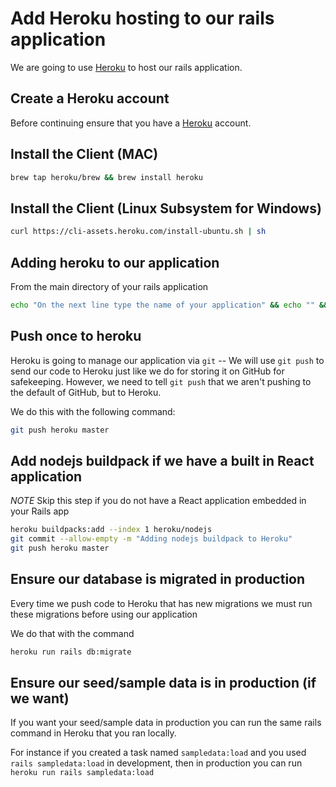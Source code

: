# Add Heroku hosting to our rails application

We are going to use [Heroku](https://heroku.com) to host our rails application.

## Create a Heroku account

Before continuing ensure that you have a [Heroku](https://heroku.com) account.

## Install the Client (MAC)

```sh
brew tap heroku/brew && brew install heroku
```

## Install the Client (Linux Subsystem for Windows)

```sh
curl https://cli-assets.heroku.com/install-ubuntu.sh | sh
```

## Adding heroku to our application

From the main directory of your rails application

```sh
echo "On the next line type the name of your application" && echo "" && echo "It must *NOT* have spaces in the name, use dashes for separation" && echo "" && echo "Example:  my-cool-app" && echo "" && echo -n "Type the name of the application: " && read name && heroku create "${name}"
```

## Push once to heroku

Heroku is going to manage our application via `git` -- We will use `git push` to send our code to Heroku just like we do for storing it on GitHub for safekeeping. However, we need to tell `git push` that we aren't pushing to the default of GitHub, but to Heroku.

We do this with the following command:

```sh
git push heroku master
```

## Add nodejs buildpack if we have a built in React application

*NOTE* Skip this step if you do not have a React application embedded in your Rails app

```sh
heroku buildpacks:add --index 1 heroku/nodejs
git commit --allow-empty -m "Adding nodejs buildpack to Heroku"
git push heroku master
```

## Ensure our database is migrated in production

Every time we push code to Heroku that has new migrations we must run these migrations before using our application

We do that with the command

```sh
heroku run rails db:migrate
```

## Ensure our seed/sample data is in production (if we want)

If you want your seed/sample data in production you can run the same rails command in Heroku that you ran locally.

For instance if you created a task named `sampledata:load` and you used `rails sampledata:load` in development, then in production you can run `heroku run rails sampledata:load`


